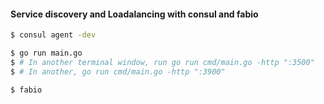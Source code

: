 #### Service discovery and Loadalancing with consul and fabio

```sh
$ consul agent -dev
```

```sh
$ go run main.go
$ # In another terminal window, run go run cmd/main.go -http ":3500"
$ # In another, go run cmd/main.go -http ":3900"
```

```sh
$ fabio
```
